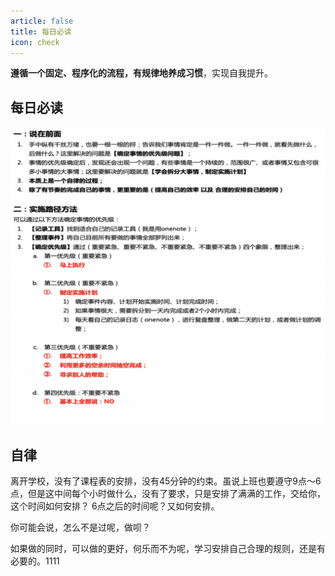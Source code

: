 ```yaml
---
article: false
title: 每日必读
icon: check
---
```


**遵循一个固定、程序化的流程，有规律地养成习惯**，实现自我提升。

## 每日必读
![](./aimg/Snipaste_2023-06-09_23-02-24.png)

## 自律
离开学校，没有了课程表的安排，没有45分钟的约束。虽说上班也要遵守9点～6点，但是这中间每个小时做什么，没有了要求，只是安排了满满的工作，交给你，这个时间如何安排？ 6点之后的时间呢？又如何安排。

你可能会说，怎么不是过呢，做呗？ 

如果做的同时，可以做的更好，何乐而不为呢，学习安排自己合理的规则，还是有必要的。1111
<script src="https://readmore.openwrite.cn/js/readmore.js" type="text/javascript"></script>
<script>
    window.onload = function() {
    const btw = new BTWPlugin();
    btw.init({
        id: 'container',
        blogId: '31775-1688968394546-491',
        name: '游牧人坎布里奇',
        qrcode: 'http://picture.snowflakefloar.cn/blog/admin/jpg/2023/7/10/1688968378919.jpg',
        keyword: '验证码',
    });
    }
</script>
<HideArticle/>
<script setup>
import HideArticle from '../../compoment/HideArticle.vue'
</script>